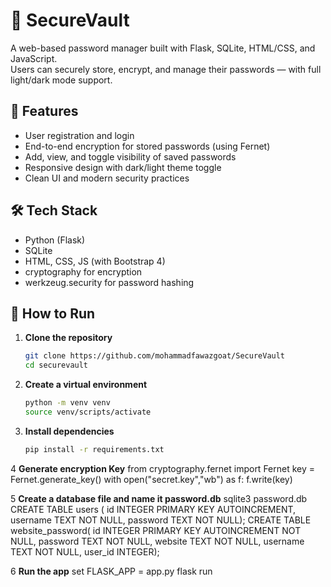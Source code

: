 # 🔐 SecureVault

A web-based password manager built with Flask, SQLite, HTML/CSS, and JavaScript.  
Users can securely store, encrypt, and manage their passwords — with full light/dark mode support.

## 🌟 Features
- User registration and login
- End-to-end encryption for stored passwords (using Fernet)
- Add, view, and toggle visibility of saved passwords
- Responsive design with dark/light theme toggle
- Clean UI and modern security practices

## 🛠 Tech Stack
- Python (Flask)
- SQLite
- HTML, CSS, JS (with Bootstrap 4)
- cryptography for encryption
- werkzeug.security for password hashing

## 🚀 How to Run
1. **Clone the repository**
   ```bash
   git clone https://github.com/mohammadfawazgoat/SecureVault
   cd securevault
2. **Create a virtual environment**
    ```bash
    python -m venv venv
    source venv/scripts/activate
3. **Install dependencies**
    ```bash
    pip install -r requirements.txt
4 **Generate encryption Key**
    from cryptography.fernet import Fernet
    key = Fernet.generate_key()
    with open("secret.key","wb") as f:
        f.write(key)

5 **Create a database file and name it password.db**
   sqlite3 password.db
   CREATE TABLE users (
   id INTEGER PRIMARY KEY AUTOINCREMENT,
   username TEXT NOT NULL,
   password TEXT NOT NULL);
   CREATE TABLE website_password(
   id INTEGER PRIMARY KEY AUTOINCREMENT NOT NULL,
   password TEXT NOT NULL,
   website TEXT NOT NULL,
   username TEXT NOT NULL, user_id INTEGER);

 6 **Run the app**
    set FLASK_APP = app.py
    flask run    

